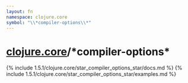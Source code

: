 ```yaml
---
layout: fn
namespace: clojure.core
symbol: "\\*compiler-options\\*"
---
```


# [clojure.core](../)/\*compiler-options\*

{% include 1.5.1/clojure.core/star_compiler_options_star/docs.md %}
{% include 1.5.1/clojure.core/star_compiler_options_star/examples.md %}


